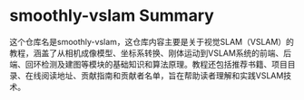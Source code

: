 # smoothly-vslam Summary

这个仓库名是smoothly-vslam，这仓库内容主要是关于视觉SLAM（VSLAM）的教程，涵盖了从相机成像模型、坐标系转换、刚体运动到VSLAM系统的前端、后端、回环检测及建图等模块的基础知识和算法原理。教程还包括推荐书籍、项目目录、在线阅读地址、贡献指南和贡献者名单，旨在帮助读者理解和实践VSLAM技术。